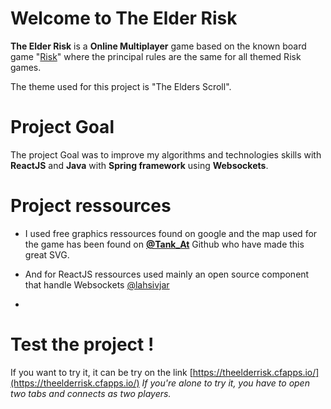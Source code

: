 # Welcome to The Elder Risk

**The Elder Risk** is a **Online Multiplayer** game based on the known board game "[Risk](https://www.ultraboardgames.com/risk/game-rules.php)" where the principal rules are the same for all themed Risk games.

The theme used for this project is "The Elders Scroll".


# Project Goal

The project Goal was to improve my algorithms and technologies skills with **ReactJS** and **Java** with **Spring framework** using **Websockets**. 

# Project ressources

 - I used free graphics ressources found on google and
   the map used for the game has been found on
   **[@Tank_At](https://github.com/TankAT/TheElderRisk)** Github who have made this great SVG.

- And for ReactJS ressources used mainly an open source component that handle Websockets [@lahsivjar](https://github.com/lahsivjar/spring-websocket-template)
- 
# Test the project !
If you want to try it, it can be try on the link [https://theelderrisk.cfapps.io/](https://theelderrisk.cfapps.io/)
*If you're alone to try it, you have to open two tabs and connects as two players.*
